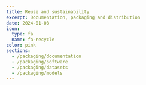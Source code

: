 ```yaml
---
title: Reuse and sustainability
excerpt: Documentation, packaging and distribution
date: 2024-01-08
icon:
  type: fa
  name: fa-recycle
color: pink
sections:
  - /packaging/documentation
  - /packaging/software
  - /packaging/datasets
  - /packaging/models
---
```

